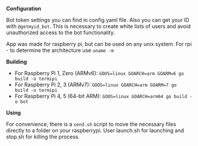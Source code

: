 **Configuration**

Bot token settings you can find in config.yaml file.
Also you can get your ID with `@getmyid_bot`. 
This is necessary to create white lists of users and avoid unauthorized access to the bot functionality.

App was made for raspberry pi, but can be used on any unix system.
For rpi - to determine the architecture use `uname -m`

**Building**

* For Raspberry Pi 1, Zero (ARMv6): `GOOS=linux GOARCH=arm GOARM=6 go build -o termipi`
* For Raspberry Pi 2, 3 (ARMv7): `GOOS=linux GOARCH=arm GOARM=7 go build -o termipi`
* For Raspberry Pi 4, 5 (64-bit ARM): `GOOS=linux GOARCH=arm64 go build -o bot`

**Using**

For convenience, there is a `send.sh` script to move the necessary files directly to a folder on your raspberrypi.
User launch.sh for launching and stop.sh for killing the process.
